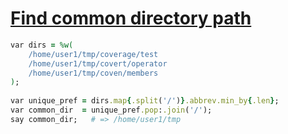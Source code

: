 [1]: http://rosettacode.org/wiki/Find_common_directory_path

# [Find common directory path][1]

```ruby
var dirs = %w(
    /home/user1/tmp/coverage/test
    /home/user1/tmp/covert/operator
    /home/user1/tmp/coven/members
);
 
var unique_pref = dirs.map{.split('/')}.abbrev.min_by{.len};
var common_dir  = unique_pref.pop:.join('/');
say common_dir;   # => /home/user1/tmp
```